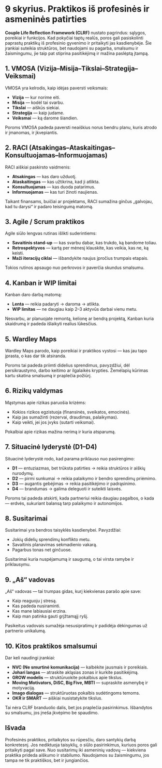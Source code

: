 # 9 skyrius. Praktikos iš profesinės ir asmeninės patirties

**Couple Life Reflection Framework (CLRF)** nustato pagrindus: sąlygos, poreikiai ir funkcijos. Kad pokyčiai taptų realūs, poros gali pasiskolinti paprastų praktikų iš profesinio gyvenimo ir pritaikyti jas kasdienybėje. Šie įrankiai suteikia struktūros, bet naudojami su pagarba, smalsumu ir žaismingumu, jie taip pat stiprina pasitikėjimą ir mažina paslėptą įtampą.

## 1. VMOSA (Vizija–Misija–Tikslai–Strategija–Veiksmai)

VMOSA yra kelrodis, kaip idėjas paversti veiksmais:

- **Vizija** — kur norime eiti.
- **Misija** — kodėl tai svarbu.
- **Tikslai** — aiškūs siekiai.
- **Strategija** — kaip judame.
- **Veiksmai** — ką darome šiandien.

Poroms VMOSA padeda paversti neaiškius norus bendru planu, kuris atrodo ir įmanomas, ir įkvepiantis.

## 2. RACI (Atsakingas–Ataskaitingas–Konsultuojamas–Informuojamas)

RACI aiškiai paskirsto vaidmenis:

- **Atsakingas** — kas daro užduotį.
- **Ataskaitingas** — kas užtikrina, kad ji atlikta.
- **Konsultuojamas** — kas duoda patarimus.
- **Informuojamas** — kas turi žinoti naujienas.

Taikant finansams, buičiai ar projektams, RACI sumažina ginčus „galvojau, kad tu darysi“ ir padaro teisingumą matomą.

## 3. Agile / Scrum praktikos

Agile siūlo lengvas rutinas išlikti suderintiems:

- **Savaitinis stand-up** — kas svarbu dabar, kas trukdo, ką bandome toliau.
- **Retrospektyvos** — kartą per mėnesį klauskite, kas veikia, kas ne, ką keisti.
- **Maži iteracijų ciklai** — išbandykite naujus įpročius trumpais etapais.

Tokios rutinos apsaugo nuo perkrovos ir paverčia skundus smalsumu.

## 4. Kanban ir WIP limitai

Kanban daro darbą matomą:

- **Lenta** — reikia padaryti → daroma → atlikta.
- **WIP limitas** — ne daugiau kaip 2–3 aktyvūs darbai vienu metu.

Nesvarbu, ar planuojate remontą, kelionę ar bendrą projektą, Kanban kuria skaidrumą ir padeda išlaikyti realius lūkesčius.

## 5. Wardley Maps

Wardley Maps parodo, kaip poreikiai ir praktikos vystosi — kas jau tapo įprasta, o kas dar tik atsiranda.

Poroms tai padeda priimti didelius sprendimus, pavyzdžiui, dėl persikraustymo, darbo keitimo ar ilgalaikės krypties. Žemėlapių kūrimas kartu skatina smalsumą ir praplečia požiūrį.

## 6. Rizikų valdymas

Mąstymas apie rizikas paruošia krizėms:

- Kokios rizikos egzistuoja (finansinės, sveikatos, emocinės).
- Kaip jas sumažinti (rezervai, draudimas, palaikymas).
- Kaip veikti, jei jos įvyks (sutarti veiksmai).

Pokalbiai apie rizikas mažina nerimą ir kuria atsparumą.

## 7. Situacinė lyderystė (D1–D4)

Situacinė lyderystė rodo, kad parama priklauso nuo pasirengimo:

- **D1** — entuziazmas, bet trūksta patirties → reikia struktūros ir aiškių nurodymų.
- **D2** — pirmi sunkumai → reikia palaikymo ir bendro sprendimų priėmimo.
- **D3** — augantis gebėjimas → reikia pasitikėjimo ir padrąsinimo.
- **D4** — brandumas → galima deleguoti ir suteikti laisvės.

Poroms tai padeda atskirti, kada partneriui reikia daugiau pagalbos, o kada — erdvės, sukuriant balansą tarp palaikymo ir autonomijos.

## 8. Susitarimai

Susitarimai yra bendros taisyklės kasdienybei. Pavyzdžiai:

- Jokių didelių sprendimų konflikto metu.
- Savaitinis planavimas sekmadienio vakarą.
- Pagarbus tonas net ginčuose.

Susitarimai kuria nuspėjamumą ir saugumą, o tai virsta ramybe ir priklausymu.

## 9. „Aš“ vadovas

„Aš“ vadovas — tai trumpas gidas, kurį kiekvienas parašo apie save:

- Kaip reaguoju į stresą.
- Kas padeda nusiraminti.
- Kas mane labiausiai erzina.
- Kaip man patinka gauti grįžtamąjį ryšį.

Pasikeitus vadovais sumažėja nesusipratimų ir padidėja dėkingumas už partnerio unikalumą.

## 10. Kitos praktikos smalsumui

Dar keli naudingi įrankiai:

- **NVC (Ne smurtinė komunikacija)** — kalbėkite jausmais ir poreikiais.
- **Johari langas** — atraskite akląsias zonas ir kurkite pasitikėjimą.
- **GROW modelis** — struktūruokite pokalbius apie tikslus.
- **Moving Motivators, DiSC, Big Five, MBTI** — supraskite asmenybę ir motyvaciją.
- **Imago dialogas** — struktūruotas pokalbis sudėtingoms temoms.
- **OKR ir SMART** — aiškiai nusistatykite tikslus.

Tai nėra CLRF branduolio dalis, bet jos praplečia pasirinkimus. Išbandytos su smalsumu, jos įneša įkvėpimo be spaudimo.

## Išvada

Profesinės praktikos, pritaikytos su rūpesčiu, daro santykių darbą konkretesnį. Jos nediktuoja taisyklių, o siūlo pasirinkimus, kuriuos poros gali pritaikyti pagal save. Nuo susitarimų iki asmeninių vadovų — kiekviena praktika prideda aiškumo ir stabilumo. Naudojamos su žaismingumu, jos tampa ne tik praktiškos, bet ir jungiančios.
